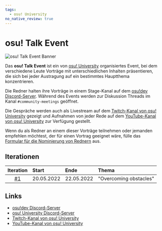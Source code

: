 ```yaml
---
tags:
  - osu! University
no_native_review: true
---
```


# osu! Talk Event

![osu! Talk Event Banner](img/banner.png)

Das **osu! Talk Event** ist ein von [osu! University](/wiki/Community/Discord_servers/osu!_University) organisiertes Event, bei dem verschiedene Leute Vorträge mit unterschiedlichen Inhalten präsentieren, die sich bei jeder Austragung auf ein bestimmtes Hauptthema konzentrieren.

Die Redner halten ihre Vorträge in einem Stage-Kanal auf dem [osu!dev Discord-Server](/wiki/Community/osu!dev_Discord_server). Während des Events werden zur Diskussion Threads im Kanal `#community-meetings` geöffnet.

Die Gespräche werden auch als Livestream auf dem [Twitch-Kanal von osu! University](https://twitch.tv/osuuniversity) gezeigt und Aufnahmen von jeder Rede auf dem [YouTube-Kanal von osu! University](https://www.youtube.com/c/osuuniversity) zur Verfügung gestellt.

Wenn du als Redner an einem dieser Vorträge teilnehmen oder jemanden empfehlen möchtest, der für einen Vortrag geeignet wäre, fülle das [Formular für die Nominierung von Rednern](https://forms.gle/HCD6ac8JwURGh8zx8) aus.

## Iterationen

| Iteration | Start | Ende | Thema |
| :-: | :-- | :-- | :-- |
| [#1](Overcoming_Obstacles) | 20.05.2022 | 22.05.2022 | "Overcoming obstacles" |

## Links

- [osu!dev Discord-Server](/wiki/Community/osu!dev_Discord_server)
- [osu! University Discord-Server](https://discord.gg/QubdHdnBVg)
- [Twitch-Kanal von osu! University](https://twitch.tv/osuuniversity)
- [YouTube-Kanal von osu! University](https://www.youtube.com/c/osuuniversity)

